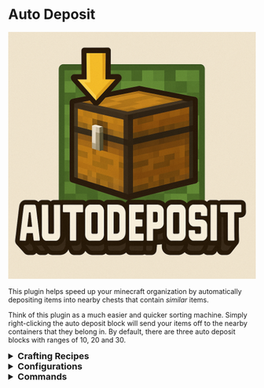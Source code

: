 # Auto Deposit

[![Auto Deposit Demo](./Logo.png)](./AutoDepositDemo.mp4)

This plugin helps speed up your minecraft organization by automatically depositing items into nearby chests that contain *similar* items.

Think of this plugin as a much easier and quicker sorting machine. Simply right-clicking the auto deposit block will send your items off to the nearby containers that they belong in. By default, there are three auto deposit blocks with ranges of 10, 20 and 30.


<details><summary style="font-weight: bold; font-size: large">Crafting Recipes</summary>

Range: 10

![Auto Deposit Crafting Recipe 10](./CraftingRecipeRange10.png)


Range: 20

![Auto Deposit Crafting Recipe 20](./CraftingRecipeRange20.png)


Range: 30

![Auto Deposit Crafting Recipe 30](./CraftingRecipeRange30.png)

</details>

<details><summary style="font-weight: bold; font-size: large">Configurations</summary>

This plugin works without any required configuration changes. Should you want to customize your experience further, use the following:

| Configuration                | Default Value                                     | Description                                                                                                                                                        |
|------------------------------|---------------------------------------------------|--------------------------------------------------------------------------------------------------------------------------------------------------------------------|
| `auto_depositing_block_name` | `"Auto Depositor"`                                | The name of the block that does the auto depositing.                                                                                                               |
| `auto_depositing_block_lore` | `"Range: {RANGE}"`                                | The lore of the block that does the auto depositing. Lore appears when a player hovers over an item.                                                               |
| `auto_deposit_armor`         | `false`                                           | Whether or not your armor should be sent to nearby chests when you right-click an auto deposit block.                                                              |
| `auto_deposit_hotbar`        | `false`                                           | Whether or not your hotbar items should be sent to nearby chests when you right-click an auto deposit block.                                                       |
| `auto_depositing_blocks`     | See [here](./src/main/resources/auto_deposit.yml) | If you want to add more auto deposit blocks, change the texture, or change the crafting recipes, this is the configuration to do so.                               |
| `groupings`                  | See [here](./src/main/resources/auto_deposit.yml) | This config explains what items should be considered *similar*. For example, by default if a chest has iron boots, then an iron helmet will be sent to that chest. |

</details>


<details><summary style="font-weight: bold; font-size: large">Commands</summary>

| Configuration            | Sample usage                                      | Description                                                      |
|--------------------------|---------------------------------------------------|------------------------------------------------------------------|
| `autodeposit`            | `/autodeposit 10`                                 | Trigger an auto deposit centered on yourself with a range of 10. |
| `adreload`               | `/adreload`                                       | Reload the configuration files.                                  |

</details>

